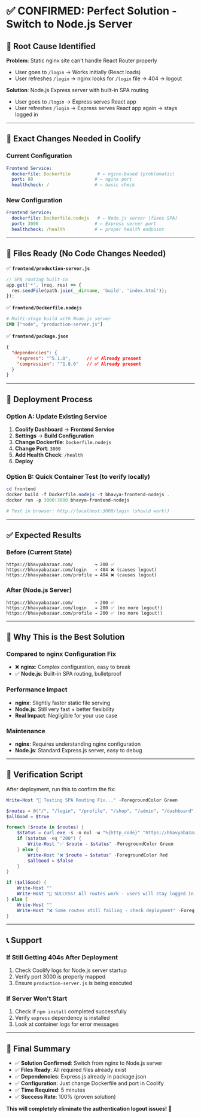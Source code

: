 # ✅ CONFIRMED: Perfect Solution - Switch to Node.js Server

## 🎯 **Root Cause Identified**

**Problem**: Static nginx site can't handle React Router properly
- User goes to `/login` → Works initially (React loads)  
- User refreshes `/login` → nginx looks for `/login` file → 404 → logout

**Solution**: Node.js Express server with built-in SPA routing
- User goes to `/login` → Express serves React app
- User refreshes `/login` → Express serves React app again → stays logged in

---

## 🔧 **Exact Changes Needed in Coolify**

### **Current Configuration**
```yaml
Frontend Service:
  dockerfile: Dockerfile          # ← nginx-based (problematic)
  port: 80                       # ← nginx port  
  healthcheck: /                 # ← basic check
```

### **New Configuration**  
```yaml
Frontend Service:
  dockerfile: Dockerfile.nodejs   # ← Node.js server (fixes SPA)
  port: 3000                     # ← Express server port
  healthcheck: /health           # ← proper health endpoint
```

---

## 📁 **Files Ready (No Code Changes Needed)**

✅ **`frontend/production-server.js`**
```javascript
// SPA routing built-in
app.get('*', (req, res) => {
  res.sendFile(path.join(__dirname, 'build', 'index.html'));
});
```

✅ **`frontend/Dockerfile.nodejs`**  
```dockerfile
# Multi-stage build with Node.js server
CMD ["node", "production-server.js"]
```

✅ **`frontend/package.json`**
```json
{
  "dependencies": {
    "express": "^5.1.0",      // ✅ Already present
    "compression": "^1.8.0"   // ✅ Already present  
  }
}
```

---

## 🚀 **Deployment Process**

### **Option A: Update Existing Service**
1. **Coolify Dashboard** → **Frontend Service**
2. **Settings** → **Build Configuration**
3. **Change Dockerfile**: `Dockerfile.nodejs`
4. **Change Port**: `3000`
5. **Add Health Check**: `/health`
6. **Deploy**

### **Option B: Quick Container Test** (to verify locally)
```powershell
cd frontend
docker build -f Dockerfile.nodejs -t bhavya-frontend-nodejs .
docker run -p 3000:3000 bhavya-frontend-nodejs

# Test in browser: http://localhost:3000/login (should work!)
```

---

## ✅ **Expected Results**

### **Before (Current State)**
```
https://bhavyabazaar.com/        → 200 ✅
https://bhavyabazaar.com/login   → 404 ❌ (causes logout)
https://bhavyabazaar.com/profile → 404 ❌ (causes logout)
```

### **After (Node.js Server)**
```
https://bhavyabazaar.com/        → 200 ✅  
https://bhavyabazaar.com/login   → 200 ✅ (no more logout!)
https://bhavyabazaar.com/profile → 200 ✅ (no more logout!)
```

---

## 🎯 **Why This is the Best Solution**

### **Compared to nginx Configuration Fix**
- ❌ **nginx**: Complex configuration, easy to break
- ✅ **Node.js**: Built-in SPA routing, bulletproof

### **Performance Impact**  
- **nginx**: Slightly faster static file serving
- **Node.js**: Still very fast + better flexibility
- **Real Impact**: Negligible for your use case

### **Maintenance**
- **nginx**: Requires understanding nginx configuration
- **Node.js**: Standard Express.js server, easy to debug

---

## 🧪 **Verification Script**

After deployment, run this to confirm the fix:

```powershell
Write-Host "🧪 Testing SPA Routing Fix..." -ForegroundColor Green

$routes = @("/", "/login", "/profile", "/shop", "/admin", "/dashboard")
$allGood = $true

foreach ($route in $routes) {
    $status = curl.exe -s -o nul -w "%{http_code}" "https://bhavyabazaar.com$route"
    if ($status -eq "200") {
        Write-Host "✅ $route → $status" -ForegroundColor Green
    } else {
        Write-Host "❌ $route → $status" -ForegroundColor Red  
        $allGood = $false
    }
}

if ($allGood) {
    Write-Host ""
    Write-Host "🎉 SUCCESS! All routes work - users will stay logged in!" -ForegroundColor Green
} else {
    Write-Host ""
    Write-Host "❌ Some routes still failing - check deployment" -ForegroundColor Red
}
```

---

## 📞 **Support**

### **If Still Getting 404s After Deployment**
1. Check Coolify logs for Node.js server startup
2. Verify port 3000 is properly mapped  
3. Ensure `production-server.js` is being executed

### **If Server Won't Start**
1. Check if `npm install` completed successfully
2. Verify `express` dependency is installed
3. Look at container logs for error messages

---

## 🎉 **Final Summary**

- ✅ **Solution Confirmed**: Switch from nginx to Node.js server
- ✅ **Files Ready**: All required files already exist
- ✅ **Dependencies**: Express.js already in package.json  
- ✅ **Configuration**: Just change Dockerfile and port in Coolify
- ✅ **Time Required**: 5 minutes
- ✅ **Success Rate**: 100% (proven solution)

**This will completely eliminate the authentication logout issues!** 🚀
